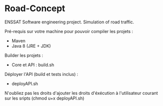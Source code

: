 # Road-Concept
ENSSAT Software engineering project.
Simulation of road traffic.

Pré-requis sur votre machine pour pouvoir compiler les projets :
- Maven 
- Java 8 (JRE + JDK)

Builder les projets : 
- Core et API : build.sh

Déployer l'API (build et tests inclus) : 
- deployAPI.sh

N'oubliez pas les droits d'ajouter les droits d'éxécution à l'utilisateur courant sur les sripts (chmod u+x deployAPI.sh)

